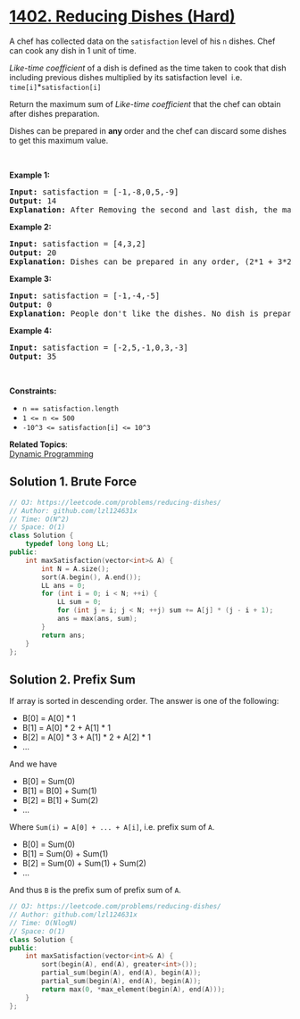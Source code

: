 # [1402. Reducing Dishes (Hard)](https://leetcode.com/problems/reducing-dishes/)

<p>A chef&nbsp;has collected data on the <code>satisfaction</code> level of his&nbsp;<code>n</code> dishes.&nbsp;Chef can cook any dish in 1 unit of time.</p>

<p><em>Like-time coefficient</em>&nbsp;of a dish is defined as&nbsp;the time taken to cook that dish including previous dishes multiplied by its satisfaction level &nbsp;i.e.&nbsp; <code>time[i]</code>*<code>satisfaction[i]</code></p>

<p>Return&nbsp;the maximum sum of&nbsp;<em>Like-time coefficient </em>that the chef can obtain after dishes preparation.</p>

<p>Dishes can be prepared in <strong>any </strong>order and the chef can discard some dishes to get this maximum value.</p>

<p>&nbsp;</p>
<p><strong>Example 1:</strong></p>

<pre><strong>Input:</strong> satisfaction = [-1,-8,0,5,-9]
<strong>Output:</strong> 14
<strong>Explanation: </strong>After Removing the second and last dish, the maximum total <em>Like-time coefficient</em> will be equal to (-1*1 + 0*2 + 5*3 = 14). Each dish is prepared in one unit of time.</pre>

<p><strong>Example 2:</strong></p>

<pre><strong>Input:</strong> satisfaction = [4,3,2]
<strong>Output:</strong> 20
<strong>Explanation:</strong> Dishes can be prepared in any order, (2*1 + 3*2 + 4*3 = 20)
</pre>

<p><strong>Example 3:</strong></p>

<pre><strong>Input:</strong> satisfaction = [-1,-4,-5]
<strong>Output:</strong> 0
<strong>Explanation:</strong> People don't like the dishes. No dish is prepared.
</pre>

<p><strong>Example 4:</strong></p>

<pre><strong>Input:</strong> satisfaction = [-2,5,-1,0,3,-3]
<strong>Output:</strong> 35
</pre>

<p>&nbsp;</p>
<p><strong>Constraints:</strong></p>

<ul>
	<li><code>n == satisfaction.length</code></li>
	<li><code>1 &lt;= n &lt;= 500</code></li>
	<li><code>-10^3 &lt;=&nbsp;satisfaction[i] &lt;= 10^3</code></li>
</ul>

**Related Topics**:  
[Dynamic Programming](https://leetcode.com/tag/dynamic-programming/)

## Solution 1. Brute Force

```cpp
// OJ: https://leetcode.com/problems/reducing-dishes/
// Author: github.com/lzl124631x
// Time: O(N^2)
// Space: O(1)
class Solution {
    typedef long long LL;
public:
    int maxSatisfaction(vector<int>& A) {
        int N = A.size();
        sort(A.begin(), A.end());
        LL ans = 0;
        for (int i = 0; i < N; ++i) {
            LL sum = 0;
            for (int j = i; j < N; ++j) sum += A[j] * (j - i + 1);
            ans = max(ans, sum);
        }
        return ans;
    }
};
```

## Solution 2. Prefix Sum

If array is sorted in descending order. The answer is one of the following:

* B[0] = A[0] * 1
* B[1] = A[0] * 2 + A[1] * 1
* B[2] = A[0] * 3 + A[1] * 2 + A[2] * 1
* ...

And we have

* B[0] = Sum(0)
* B[1] = B[0] + Sum(1)
* B[2] = B[1] + Sum(2)
* ...

Where `Sum(i) = A[0] + ... + A[i]`, i.e. prefix sum of `A`.

* B[0] = Sum(0)
* B[1] = Sum(0) + Sum(1)
* B[2] = Sum(0) + Sum(1) + Sum(2)
* ...

And thus `B` is the prefix sum of prefix sum of `A`.

```cpp
// OJ: https://leetcode.com/problems/reducing-dishes/
// Author: github.com/lzl124631x
// Time: O(NlogN)
// Space: O(1)
class Solution {
public:
    int maxSatisfaction(vector<int>& A) {
        sort(begin(A), end(A), greater<int>());
        partial_sum(begin(A), end(A), begin(A));
        partial_sum(begin(A), end(A), begin(A));
        return max(0, *max_element(begin(A), end(A)));
    }
};
```